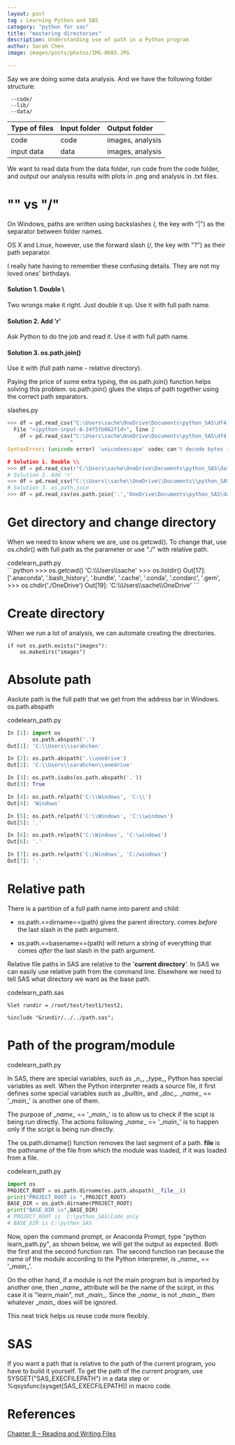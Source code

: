 ```yaml
---
layout: post
tag : Learning Python and SAS
category: "python for sas"
title: "mastering directories"
description: Understanding use of path in a Python program
author: Sarah Chen
image: images/posts/photos/IMG-0685.JPG

---
```

Say we are doing some data analysis.  And we have the following folder structure:
```
 --code/
 --lib/
 --data/
```

|  Type of files     | Input folder       | Output folder |
|:-------------------|:-------------------|:-------------------|
| code | code| images, analysis|
| input data | data| images, analysis|


We want to read data from the data folder, run code from the code folder, and output our analysis results with plots in .png and analysis in .txt files.

# "\"  vs "/"
<!-- When running SAS programs in SAS EG, we never ran into any problem directly pasting the address from Windows directory.  But for running Python and R programs, we need to deal with this small inconvinience.  -->

On Windows, paths are written using backslashes (\, the key with "|") as the separator between folder names. 

OS X and Linux, however, use the forward slash (/, the key with "?") as their path separator.

I really hate having to remember these confusing details.  They are not my loved ones' birthdays. 

#### Solution 1. Double \\
Two wrongs make it right.  Just double it up. Use it with full path name. 

#### Solution 2. Add 'r'
Ask Python to do the job and read it. Use it with full path name. 

#### Solution 3. os.path.join()
Use it with (full path name - relative directory). 

Paying the price of some extra typing, the <span class="coding">os.path.join()</span> function helps solving this problem. os.path.join() glues the steps of path together using the correct path separators.  
<div class="code-head">slashes.py</div>

```python
>>> df = pd.read_csv("C:\Users\sache\OneDrive\Documents\python_SAS\df4.csv")
  File "<ipython-input-8-24f5fb082f1d>", line 2
    df = pd.read_csv("C:\Users\sache\OneDrive\Documents\python_SAS\df4.csv")
                    ^
SyntaxError: (unicode error) 'unicodeescape' codec can't decode bytes in position 2-3: truncated \UXXXXXXXX escape

# Solution 1. Double \\
>>> df = pd.read_csv(r"C:\Users\sache\OneDrive\Documents\python_SAS\data\df4.csv")
# Solution 2. Add 'r'
>>> df = pd.read_csv("C:\\Users\\sache\\OneDrive\\Documents\\python_SAS\\data\\df4.csv")
# Solution 3. os.path.join
>>> df = pd.read_csv(os.path.join('.','OneDrive\Documents\python_SAS\data\df4.csv'))
```

# Get directory and change directory
When we need to know where we are, use os.getcwd().   To change that, use os.chdir() with full path as the parameter or use "./" with relative path. 
<div class="code-head"><span>code</span>learn_path.py</div>
```python
>>> os.getcwd()
'C:\\Users\\sache'
>>> os.listdir()
Out[17]:
['.anaconda',
 '.bash_history',
 '.bundle',
 '.cache',
 '.conda',
 '.condarc',
 '.gem',
>>> os.chdir('./OneDrive')
Out[19]: 'C:\\Users\\sache\\OneDrive'
```

# Create directory
When we run a lot of analysis, we can automate creating the directories. 

```
if not os.path.exists("images"):
    os.makedirs("images")
```

# Absolute path
Asolute path is the full path that we get from the address bar in Windows. <span class="coding">os.path.abspath</span>

<div class="code-head"><span>code</span>learn_path.py</div>

```python
In [1]: import os
        os.path.abspath('.')
Out[1]: 'C:\\Users\\sarahchen'

In [2]: os.path.abspath('.\\onedrive')
Out[2]: 'C:\\Users\\sarahchen\\onedrive'

In [3]: os.path.isabs(os.path.abspath('.'))
Out[3]: True

In [4]: os.path.relpath('C:\\Windows', 'C:\\')
Out[4]: 'Windows'

In [5]: os.path.relpath('C:\\Windows', 'C:\\windows')
Out[5]: '.'

In [6]: os.path.relpath('C:\Windows', 'C:\windows')
Out[6]: '.'

In [7]: os.path.relpath('C:/Windows', 'C:/windows')
Out[7]: '.'
```

# Relative path

There is a partition of a full path name into parent and child: 
- os.path.==dirname==(path) gives the parent directory.   comes *before* the last slash in the path argument. 

- os.path.==basename==(path) will return a string of everything that comes *after* the last slash in the path argument. 

Relative file paths in SAS are relative to the '**current directory**'. 
In SAS we can easily use relative path from the command line. Elsewhere we need to tell SAS what directory we want as the base path.

<div class="code-head"><span>code</span>learn_path.sas</div>

```sas
%let rundir = /root/test/test1/test2;

%include "&rundir/../../path.sas"; 
```
# Path of the program/module


<div class="code-head"><span>code</span>learn_path.py</div>



In SAS, there are special variables, such as <span class="coding">\__n__</span>, <span class="coding">\_type_</span>, Python has special variables as well.    When the Python interpreter reads a source file, it first defines some special variables such as <span class="coding">\__builtin__</span> and <span class="coding">\__doc__</span>. <span class="coding">\__name__ == '\__main__'</span> is another one of them.

The purpose of <span class="coding">\__name__ == '\__main__'</span> is to allow us to check if the scipt is being run directly.  The actions following <span class="coding">\__name__ == '\__main__'</span> is to happen only if the script is being run directly.  


The <span class="coding">os.path.dirname()</span> function removes the last segment of a path.
<span class="coding">__file__</span> is the pathname of the file from which the module was loaded, if it was loaded from a file.

<div class="code-head"><span>code</span>learn_path.py</div>

```python
import os
PROJECT_ROOT = os.path.dirname(os.path.abspath(__file__))
print("PROJECT_ROOT is ",PROJECT_ROOT)
BASE_DIR = os.path.dirname(PROJECT_ROOT)
print("BASE_DIR is",BASE_DIR)
# PROJECT_ROOT is  C:\python_SAS\Code_only
# BASE_DIR is C:\python_SAS
```

Now, open the command prompt, or Anaconda Prompt, type "python learn_path.py", as shown below, we will get the output as expected. Both the first and the second function ran.  The second function ran because the name of the module according to the Python interpreter, is <span class="coding">\__name__ == '\__main__'</span>. 

On the other hand, if a module is not the main program but is imported by another one, then <span class="coding">\__name__</span> attribute will be the name of the scirpt, in this case it is "learn_main", not <span class="coding">\__main__</span>.  Since the <span class="coding">\__name__</span> is not \__main__, then whatever \__main__ does will be ignored. 

This neat trick helps us reuse code more flexibly.  

# SAS
If you want a path that is relative to the path of the current program, you have to build it yourself. 
To get the path of the current program, use <span class="coding">SYSGET("SAS_EXECFILEPATH")</span> in a data step or <span class="coding">%qsysfunc(sysget(SAS_EXECFILEPATH))</span> in macro code.

# References
[Chapter 8 – Reading and Writing Files](http://automatetheboringstuff.com/chapter8/)